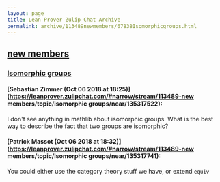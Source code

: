 ```yaml
---
layout: page
title: Lean Prover Zulip Chat Archive 
permalink: archive/113489newmembers/67838Isomorphicgroups.html
---
```


## [new members](index.html)
### [Isomorphic groups](67838Isomorphicgroups.html)

#### [Sebastian Zimmer (Oct 06 2018 at 18:25)](https://leanprover.zulipchat.com/#narrow/stream/113489-new members/topic/Isomorphic groups/near/135317522):
I don't see anything in mathlib about isomorphic groups. What is the best way to describe the fact that two groups are isomorphic?

#### [Patrick Massot (Oct 06 2018 at 18:32)](https://leanprover.zulipchat.com/#narrow/stream/113489-new members/topic/Isomorphic groups/near/135317741):
You could either use the category theory stuff we have, or extend `equiv`


